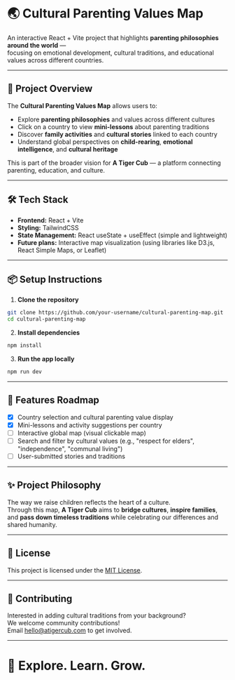 # 🌏 Cultural Parenting Values Map

An interactive React + Vite project that highlights **parenting philosophies around the world** —  
focusing on emotional development, cultural traditions, and educational values across different countries.

---

## 🚀 Project Overview

The **Cultural Parenting Values Map** allows users to:

- Explore **parenting philosophies** and values across different cultures
- Click on a country to view **mini-lessons** about parenting traditions
- Discover **family activities** and **cultural stories** linked to each country
- Understand global perspectives on **child-rearing**, **emotional intelligence**, and **cultural heritage**

This is part of the broader vision for **A Tiger Cub** — a platform connecting parenting, education, and culture.

---

## 🛠 Tech Stack

- **Frontend:** React + Vite
- **Styling:** TailwindCSS
- **State Management:** React useState + useEffect (simple and lightweight)
- **Future plans:** Interactive map visualization (using libraries like D3.js, React Simple Maps, or Leaflet)

---

## 📦 Setup Instructions

1. **Clone the repository**

```bash
git clone https://github.com/your-username/cultural-parenting-map.git
cd cultural-parenting-map
```

2. **Install dependencies**

```bash
npm install
```

3. **Run the app locally**

```bash
npm run dev
```

---

## 🌟 Features Roadmap

- [x] Country selection and cultural parenting value display
- [x] Mini-lessons and activity suggestions per country
- [ ] Interactive global map (visual clickable map)
- [ ] Search and filter by cultural values (e.g., "respect for elders", "independence", "communal living")
- [ ] User-submitted stories and traditions

---

## ✨ Project Philosophy

The way we raise children reflects the heart of a culture.  
Through this map, **A Tiger Cub** aims to **bridge cultures**, **inspire families**, and **pass down timeless traditions** while celebrating our differences and shared humanity.

---

## 📄 License

This project is licensed under the [MIT License](LICENSE).

---

## 🤝 Contributing

Interested in adding cultural traditions from your background?  
We welcome community contributions!  
Email [hello@atigercub.com](mailto:hello@atigercub.com) to get involved.

---

# 🌱 Explore. Learn. Grow.
